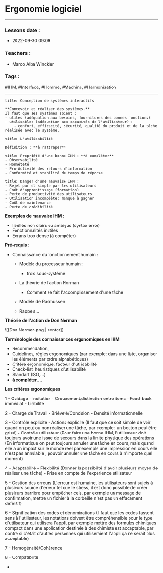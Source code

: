 # Ergonomie logiciel
---
### Lessons date :
- 2022-09-30 09:09

### Teachers :
- Marco Alba Winckler

### Tags :
#IHM, #Interface, #Homme, #Machine, #Harmonisation 

---

```ad-important
title: Conception de systèmes interactifs

**Concevoir et réaliser des systèmes.**
Il faut que ses systèmes soient :
- utiles (adéquation aux besoins, fournitures des bonnes fonctions)
- utilisables (adéquation aux capacités de l'utilisateur) :
	- confort, efficacité, sécurité, qualité du produit et de la tâche réalisée avec le système.
```

```ad-info
title: L'utilisabilité

Définition : **à rattraper**
```
```ad-important
title: Propriété d'une bonne IHM : **à compléter**
- Observabilité 
- Honnêteté
- Pro-Activité des retours d'information
- Conformité et stabilité du temps de réponse
```
```ad-important
title: Danger d'une mauvaise IHM :
- Rejet pur et simple par les utilisateurs
- Coût d'apprentissage (formation)
- Perte de productivité des utilisateurs
- Utilisation incomplète: manque à gagner
- Coût de maintenance
- Perte de crédibilité
```

**Exemples de mauvaise IHM :**
- libéllés non clairs ou ambigus (syntax error)
- Fonctionnalités inutiles
- Ecrans trop dense
(à compéter)

**Pré-requis :**
- Connaissance du fonctionnement humain :
	- Modèle du processeur humain :
		- trois sous-système
	- La théorie de l'action Norman
		- Comment se fait l'accomplissement d'une tâche
	- Modèle de Rasmussen
	
	- Rappels...

**Théorie de l'action de Don Norman**

![[Don Norman.png | center]]

**Terminologie des connaissances ergonomiques en IHM**

- Recommendation,
- Guidelines, règles ergonomiques (par exemple: dans une liste, organiser les éléments par ordre alphabétiques)
- Critère ergonomique, facteur d'utilisabilité
- Check-list, heuristiques d'utilisabilité
- Standart (ISO,...)
- **à compléter....**

**Les critères ergonomiques**

1 - Guidage
	- Incitation
	- Groupement/distinction entre items
	- Feed-back immédiat
	- Lisibilité

2 - Charge de Travail
	- Briéveté/Concision
	- Densité informationnelle

3 - Contrôle explicite
	- Actions explicite (Il faut que ce soit simple de voir quand on peut ou non réaliser une tâche, par exemple : un bouton peut être grisé)
	- Contrôle utilisateur (Pour faire une bonne IHM, l'utilisateur doit toujours avoir une issue de secours dans la limite physique des opérations (En informatique on peut toujours annuler une tâche en cours, mais quand elle a un impact sur le monde réel par exemple une impression en cours elle n'est pas annulable , pouvoir annuler une tâche en cours à n'importe quel moment)

4 - Adaptabilité
	- Flexibilité (Donner la possibilité d'avoir plusieurs moyen de réaliser une tâche)
	- Prise en compte de l'expérience utilisateur

5 - Gestion des erreurs (L'erreur est humaine, les utilisateurs sont sujets à plusieurs source d'erreur tel que le stress, il est donc possible de créer plusieurs barrière pour empêcher cela, par exemple un message de confirmation, mettre un fichier à la corbeille n'est pas un effacement définitif)

6 - Signification des codes et dénominations (Il faut que les codes fassent sens à l'utilisateur, les notations doivent être compréhensible pour le type d'utilisateur qui utilisera l'appli, par exemple mettre des formules chimiques compact dans une application destinée à des chimiste est acceptable, par contre si c'était d'autres personnes qui utiliseraient l'appli ça ne serait plus acceptable)

7 - Homogénéité/Cohérence

8 - Compatibilité

*
